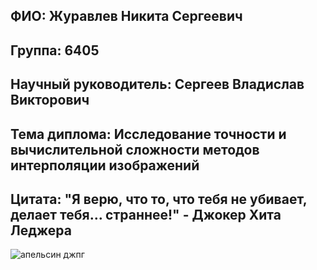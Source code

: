 ## ФИО: Журавлев Никита Сергеевич
## Группа: 6405
## Научный руководитель: Сергеев Владислав Викторович
## Тема диплома: Исследование точности и вычислительной сложности методов интерполяции изображений
## Цитата: "Я верю, что то, что тебя не убивает, делает тебя… страннее!" - Джокер Хита Леджера

![апельсин джпг](https://github.com/user-attachments/assets/c44c3205-d22e-41d0-afcb-0d5189315286)
